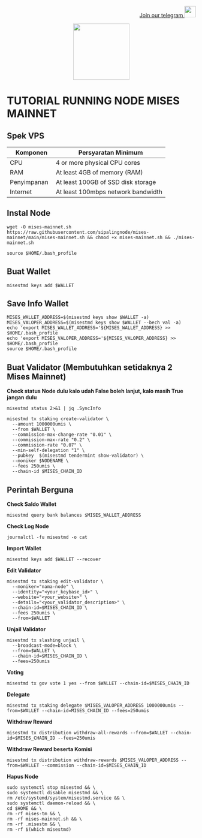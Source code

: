 <p style="font-size:14px" align="right">
<a href="https://t.me/autosultan_group" target="_blank">Join our telegram <img src="https://user-images.githubusercontent.com/50621007/183283867-56b4d69f-bc6e-4939-b00a-72aa019d1aea.png" width="30"/></a>
</p>


<p align="center">
  <img height="150" height="auto" src="https://user-images.githubusercontent.com/38981255/204093973-e07f75af-b7e1-4871-83b7-4fd2ad4cdff6.png">
</p>

# TUTORIAL RUNNING NODE MISES MAINNET

## Spek VPS
|  Komponen |  Persyaratan Minimum |
| ------------ | ------------ |
| CPU  | 4 or more physical CPU cores  |
| RAM | At least 4GB of memory (RAM) |
| Penyimpanan  | At least 100GB of SSD disk storage |
| Internet | At least 100mbps network bandwidth |
## Instal Node
```
wget -O mises-mainnet.sh https://raw.githubusercontent.com/sipalingnode/mises-mainnet/main/mises-mainnet.sh && chmod +x mises-mainnet.sh && ./mises-mainnet.sh
```
```
source $HOME/.bash_profile
```
## Buat Wallet
```
misestmd keys add $WALLET
```

## Save Info Wallet
```
MISES_WALLET_ADDRESS=$(misestmd keys show $WALLET -a)
MISES_VALOPER_ADDRESS=$(misestmd keys show $WALLET --bech val -a)
echo 'export MISES_WALLET_ADDRESS='${MISES_WALLET_ADDRESS} >> $HOME/.bash_profile
echo 'export MISES_VALOPER_ADDRESS='${MISES_VALOPER_ADDRESS} >> $HOME/.bash_profile
source $HOME/.bash_profile
```
## Buat Validator (Membutuhkan setidaknya 2 Mises Mainnet)
**Check status Node dulu kalo udah False boleh lanjut, kalo masih True jangan dulu**
```
misestmd status 2>&1 | jq .SyncInfo
```
```
misestmd tx staking create-validator \
  --amount 1000000umis \
  --from $WALLET \
  --commission-max-change-rate "0.01" \
  --commission-max-rate "0.2" \
  --commission-rate "0.07" \
  --min-self-delegation "1" \
  --pubkey  $(misestmd tendermint show-validator) \
  --moniker $NODENAME \
  --fees 250umis \
  --chain-id $MISES_CHAIN_ID
```
## Perintah Berguna
**Check Saldo Wallet**
```
misestmd query bank balances $MISES_WALLET_ADDRESS
```
**Check Log Node**
```
journalctl -fu misestmd -o cat
```
**Import Wallet**
```
misestmd keys add $WALLET --recover
```
**Edit Validator**
```
misestmd tx staking edit-validator \
  --moniker="nama-node" \
  --identity="<your_keybase_id>" \
  --website="<your_website>" \
  --details="<your_validator_description>" \
  --chain-id=$MISES_CHAIN_ID \
  --fees 250umis \
  --from=$WALLET
```
**Unjail Validator**
```
misestmd tx slashing unjail \
  --broadcast-mode=block \
  --from=$WALLET \
  --chain-id=$MISES_CHAIN_ID \
  --fees=250umis
```
**Voting**
```
misestmd tx gov vote 1 yes --from $WALLET --chain-id=$MISES_CHAIN_ID
```
**Delegate**
```
misestmd tx staking delegate $MISES_VALOPER_ADDRESS 1000000umis --from=$WALLET --chain-id=MISES_CHAIN_ID --fees=250umis
```
**Withdraw Reward**
```
misestmd tx distribution withdraw-all-rewards --from=$WALLET --chain-id=$MISES_CHAIN_ID --fees=250umis
```
**Withdraw Reward beserta Komisi**
```
misestmd tx distribution withdraw-rewards $MISES_VALOPER_ADDRESS --from=$WALLET --commission --chain-id=$MISES_CHAIN_ID
```
**Hapus Node**
```
sudo systemctl stop misestmd && \
sudo systemctl disable misestmd && \
rm /etc/systemd/system/misestmd.service && \
sudo systemctl daemon-reload && \
cd $HOME && \
rm -rf mises-tm && \
rm -rf mises-mainnet.sh && \
rm -rf .misestm && \
rm -rf $(which misestmd)
```
